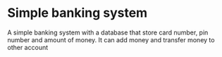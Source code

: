 # Simple banking system
 A simple banking system with a database that store card number, pin number and amount of money.
 It can add money and transfer money to other account